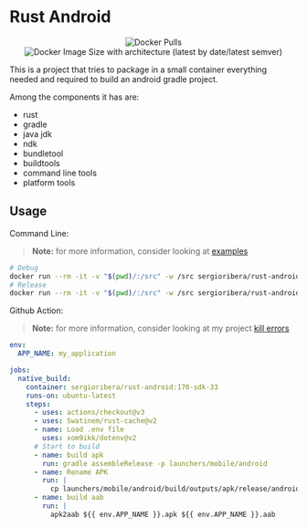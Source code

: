 # Rust Android

<p align="center">
    <img alt="Docker Pulls" src="https://img.shields.io/docker/pulls/sergioribera/rust-android">
    <img alt="Docker Image Size with architecture (latest by date/latest semver)" src="https://img.shields.io/docker/image-size/sergioribera/rust-android">
</p>
This is a project that tries to package in a small container everything needed and required to build an android gradle project.

Among the components it has are:
- rust
- gradle
- java jdk
- ndk
- bundletool
- buildtools
- command line tools
- platform tools

## Usage
Command Line:
> **Note:** for more information, consider looking at [examples](./examples)

```bash
# Debug
docker run --rm -it -v "$(pwd)/:/src" -w /src sergioribera/rust-android:170-sdk-33 assembleDebug -p gradle
# Release
docker run --rm -it -v "$(pwd)/:/src" -w /src sergioribera/rust-android:170-sdk-33 assembleRelease -p gradle
```

Github Action:
> **Note:** for more information, consider looking at my project [kill errors](https://github.com/SergioRibera/game_kill_errors)
```yaml
env:
  APP_NAME: my_application

jobs:
  native_build:
    container: sergioribera/rust-android:170-sdk-33
    runs-on: ubuntu-latest
    steps:
      - uses: actions/checkout@v3
      - uses: Swatinem/rust-cache@v2
      - name: Load .env file
        uses: xom9ikk/dotenv@v2
      # Start to build
      - name: build apk
        run: gradle assembleRelease -p launchers/mobile/android
      - name: Rename APK
        run: |
          cp launchers/mobile/android/build/outputs/apk/release/android-release.apk ${{ env.APP_NAME }}.apk
      - name: build aab
        run: |
          apk2aab ${{ env.APP_NAME }}.apk ${{ env.APP_NAME }}.aab
```
